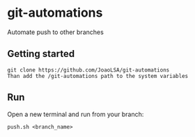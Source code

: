 # git-automations

Automate push to other branches


## Getting started

    git clone https://github.com/JoaoLSA/git-automations
    Than add the /git-automations path to the system variables
  
## Run

Open a new terminal and run from your branch:

    push.sh <branch_name>